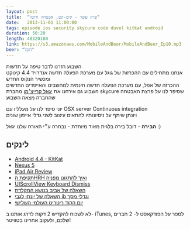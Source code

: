 ```yaml
---
layout: post
title:  "פרק עשר - קיט-קט, אבטחה ודובל"
date:   2013-11-01 11:00:00
tags: episode ios ‎security skycure code duvel kitkat android
duration: 50:20
length: 48320180
link: https://s3.amazonaws.com/MobileAndBeer/MobileAndBeer_Ep10.mp3
beer: "דובל"
---
```


  השבוע חזרנו לדבר טיפה על חדשות  
אנחנו מתחילים עם ההכרזות של גוגל עם מערכת הפעלה חדשה אנדרויד 4.4 קיטקט ומכשיר הנקוס החדש  
ההכרזה של אפל, עם מערכת הפעלה חדשה חינמית למחשבים והאייפדים החדשים  
השבוע גם אירחנו את [יגאל קרייצ׳מן](https://twitter.com/ikreich) מחברת skycure שסיפר לנו על פרצת האבטחה שהחברה מצאה השבוע

יוני סיפר לנו על מעלליו עם OSX server Continuous integration  
ויונתן שיתף על ניסיונותיו להתאים עיצוב לשני גדלי אייפון שונים

  **הבירה** - דובל
  בירה בלגית מאוד מיוחדת - נבחרה ע״י האורח שלנו יגאל :)

## לינקים

* [Android 4.4 - KitKat](http://developer.android.com/about/versions/kitkat.html)
* [Nexus 5](http://googleblog.blogspot.co.il/2013/10/android-for-all-and-new-nexus-5.html)
* [iPad Air Review](http://daringfireball.net/2013/10/the_ipad_air)
* [תקיפת הHRH ואיך להתגונן מפניה](http://www.skycure.com/blog/http-request-hijacking)
* [UIScrollView Keyboard Dismiss](https://developer.apple.com/library/ios/documentation/UIKit/Reference/UIScrollView_Class/Reference/UIScrollView.html#//apple_ref/occ/instp/UIScrollView/keyboardDismissMode)
* [השאלה של אביב בנושא המקלדת](http://stackoverflow.com/questions/19652169/view-that-moves-along-with-keyboard)
* [השאלה של יונתן לגבי ib וגדלי מסך](http://stackoverflow.com/questions/19658140/how-can-i-use-one-storyboard-for-4-and-3-5-iphone-screens-with-autolayout-ios)
 * [יום הקוד ריטריט העולמי השלישי](http://www.coderetreat.co.il)


לא לשכוח להקדיש 2 דקות לדרג אותנו ב- iTunes, לספר על הפודקאסט ל- 2 חברים שלכם, ולעקוב אחרינו בטוויטר!
